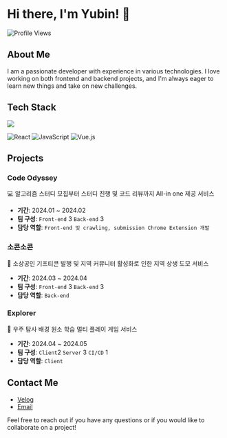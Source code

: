 # Hi there, I'm Yubin! 👋

![Profile Views](https://komarev.com/ghpvc/?username=yourusername)

## About Me

I am a passionate developer with experience in various technologies. I love working on both frontend and backend projects, and I'm always eager to learn new things and take on new challenges.

## Tech Stack
<img src="https://img.shields.io/badge/JAVA-007396?style=for-the-badge&logo=java&logoColor=white">


![React](https://noticon-static.tammolo.com/dgggcrkxq/image/upload/v1567008394/noticon/ohybolu4ensol1gzqas1.png)
![JavaScript](https://noticon-static.tammolo.com/dgggcrkxq/image/upload/v1568683636/noticon/hkuhbyocl2mx2keas7ng.png)
![Vue.js](https://noticon-static.tammolo.com/dgggcrkxq/image/upload/v1566916079/noticon/yqec1z6qsjdf0fsvlh6s.png)

## Projects

### **Code Odyssey**

<aside>
💻 알고리즘 스터디 모집부터 스터디 진행 및 코드 리뷰까지 All-in one 제공 서비스
</aside>

- **기간**: 2024.01 ~ 2024.02
- **팀 구성**: `Front-end` 3 `Back-end` 3
- **담당 역할**: `Front-end 및 crawling, submission Chrome Extension 개발`

### **소콘소콘**

<aside>
🎁 소상공인 기프티콘 발행 및 지역 커뮤니터 활성화로 인한 지역 상생 도모 서비스
</aside>

- **기간**: 2024.03 ~ 2024.04
- **팀 구성**: `Front-end` 3 `Back-end` 3
- **담당 역할**: `Back-end`

### **Explorer**

<aside>
🚀 우주 탐사 배경 원소 학습 멀티 플레이 게임 서비스
</aside>

- **기간**: 2024.04 ~ 2024.05
- **팀 구성**: `Client`2 `Server` 3 `CI/CD` 1
- **담당 역할**: `Client`

## Contact Me

- [Velog](https://velog.io/@lolo1o/posts)
- [Email](mailto:nrbnov28@gmail.com)

Feel free to reach out if you have any questions or if you would like to collaborate on a project!

